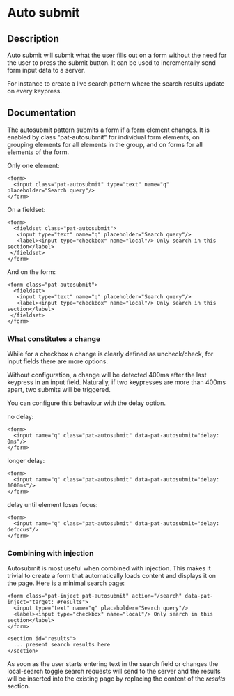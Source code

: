 # Auto submit

## Description
Auto submit will submit what the user fills out on a form without the need for the user to press the submit button. It can be used to incrementally send form input data to a server. 

For instance to create a live search pattern where the search results update on every keypress. 

## Documentation
The autosubmit pattern submits a form if a form element changes. It is
enabled by class "pat-autosubmit" for individual form elements, on
grouping elements for all elements in the group, and on forms for all
elements of the form.

Only one element:

    <form>
      <input class="pat-autosubmit" type="text" name="q" placeholder="Search query"/>
    </form>

On a fieldset:

    <form>
      <fieldset class="pat-autosubmit">
       <input type="text" name="q" placeholder="Search query"/>
       <label><input type="checkbox" name="local"/> Only search in this section</label>
     </fieldset>
    </form>

And on the form:

    <form class="pat-autosubmit">
      <fieldset>
       <input type="text" name="q" placeholder="Search query"/>
       <label><input type="checkbox" name="local"/> Only search in this section</label>
     </fieldset>
    </form>

### What constitutes a change

While for a checkbox a change is clearly defined as uncheck/check, for
input fields there are more options.

Without configuration, a change will be detected 400ms after the last
keypress in an input field. Naturally, if two keypresses are more than
400ms apart, two submits will be triggered.

You can configure this behaviour with the delay option.

no delay:

    <form>
      <input name="q" class="pat-autosubmit" data-pat-autosubmit="delay: 0ms"/>
    </form>

longer delay:

    <form>
      <input name="q" class="pat-autosubmit" data-pat-autosubmit="delay: 1000ms"/>
    </form>

delay until element loses focus:

    <form>
      <input name="q" class="pat-autosubmit" data-pat-autosubmit="delay: defocus"/>
    </form>

### Combining with injection

Autosubmit is most useful when combined with injection. This makes it
trivial to create a form that automatically loads content and displays
it on the page. Here is a minimal search page:

    <form class="pat-inject pat-autosubmit" action="/search" data-pat-inject="target: #results">
      <input type="text" name="q" placeholder="Search query"/>
      <label><input type="checkbox" name="local"/> Only search in this section</label>
    </form>

    <section id="results">
      ... present search results here
    </section>

As soon as the user starts entering text in the search field or changes
the local-search toggle search requests will send to the server and the
results will be inserted into the existing page by replacing the content
of the *results* section.

